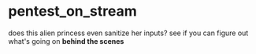 # pentest_on_stream

does this alien princess even sanitize her inputs?
see if you can figure out what's going on **behind the scenes**